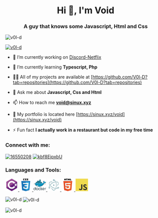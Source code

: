 <h1 align="center">Hi 👋, I'm Void</h1>
<h3 align="center">A guy that knows some Javascript, Html and Css</h3>

<p align="left"> <img src="https://komarev.com/ghpvc/?username=v0l-d&label=Profile%20views&color=0e75b6&style=flat" alt="v0l-d" /> </p>

<p align="left"> <a href="https://github.com/ryo-ma/github-profile-trophy"><img src="https://github-profile-trophy.vercel.app/?username=v0l-d" alt="v0l-d" /></a> </p>

- 🔭 I’m currently working on [Discord-Netflix](https://github.com/V0l-D/Discord-Netflix)

- 🌱 I’m currently learning **Typescript, Php**

- 👨‍💻 All of my projects are available at [https://github.com/V0l-D?tab=repositories](https://github.com/V0l-D?tab=repositories)

- 💬 Ask me about **Javascript, Css and Html**

- 📫 How to reach me **void@sinux.xyz**

- 📄 My portfolio is located here [https://sinux.xyz/void](https://sinux.xyz/void)

- ⚡ Fun fact **I actually work in a restaurant but code in my free time**

<h3 align="left">Connect with me:</h3>
<p align="left">
<a href="https://stackoverflow.com/users/16550208" target="blank"><img align="center" src="https://raw.githubusercontent.com/rahuldkjain/github-profile-readme-generator/master/src/images/icons/Social/stack-overflow.svg" alt="16550208" height="30" width="40" /></a>
<a href="https://discord.gg/kbf8EjpxbU" target="blank"><img align="center" src="https://raw.githubusercontent.com/rahuldkjain/github-profile-readme-generator/master/src/images/icons/Social/discord.svg" alt="kbf8EjpxbU" height="30" width="40" /></a>
</p>

<h3 align="left">Languages and Tools:</h3>
<p align="left"> <a href="https://www.w3schools.com/cs/" target="_blank" rel="noreferrer"> <img src="https://raw.githubusercontent.com/devicons/devicon/master/icons/csharp/csharp-original.svg" alt="csharp" width="40" height="40"/> </a> <a href="https://www.w3schools.com/css/" target="_blank" rel="noreferrer"> <img src="https://raw.githubusercontent.com/devicons/devicon/master/icons/css3/css3-original-wordmark.svg" alt="css3" width="40" height="40"/> </a> <a href="https://www.docker.com/" target="_blank" rel="noreferrer"> <img src="https://raw.githubusercontent.com/devicons/devicon/master/icons/docker/docker-original-wordmark.svg" alt="docker" width="40" height="40"/> </a> <a href="https://www.electronjs.org" target="_blank" rel="noreferrer"> <img src="https://raw.githubusercontent.com/devicons/devicon/master/icons/electron/electron-original.svg" alt="electron" width="40" height="40"/> </a> <a href="https://www.w3.org/html/" target="_blank" rel="noreferrer"> <img src="https://raw.githubusercontent.com/devicons/devicon/master/icons/html5/html5-original-wordmark.svg" alt="html5" width="40" height="40"/> </a> <a href="https://developer.mozilla.org/en-US/docs/Web/JavaScript" target="_blank" rel="noreferrer"> <img src="https://raw.githubusercontent.com/devicons/devicon/master/icons/javascript/javascript-original.svg" alt="javascript" width="40" height="40"/> </a> </p>

<p><img align="left" src="https://github-readme-stats.vercel.app/api/top-langs?username=v0l-d&show_icons=true&locale=en&layout=compact" alt="v0l-d" /></p>

<p>&nbsp;<img align="center" src="https://github-readme-stats.vercel.app/api?username=v0l-d&show_icons=true&locale=en" alt="v0l-d" /></p>

<p><img align="center" src="https://github-readme-streak-stats.herokuapp.com/?user=v0l-d&" alt="v0l-d" /></p>

